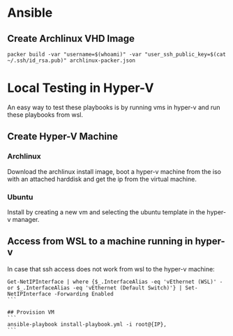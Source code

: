# Ansible

## Create Archlinux VHD Image
```
packer build -var "username=$(whoami)" -var "user_ssh_public_key=$(cat ~/.ssh/id_rsa.pub)" archlinux-packer.json
```


# Local Testing in Hyper-V
An easy way to test these playbooks is by running vms in hyper-v and run these playbooks from wsl.

## Create Hyper-V Machine
### Archlinux
Download the archlinux install image, boot a hyper-v machine from the iso with an attached harddisk and get the ip from the virtual machine.

### Ubuntu
Install by creating a new vm and selecting the ubuntu template in the hyper-v manager.

## Access from WSL to a machine running in hyper-v
In case that ssh access does not work from wsl to the hyper-v machine:
````
Get-NetIPInterface | where {$_.InterfaceAlias -eq 'vEthernet (WSL)' -or $_.InterfaceAlias -eq 'vEthernet (Default Switch)'} | Set-NetIPInterface -Forwarding Enabled
```

## Provision VM
```
ansible-playbook install-playbook.yml -i root@{IP},
```